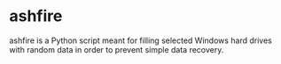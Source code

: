 # ashfire
ashfire is a Python script meant for filling selected Windows hard drives with random data in order to prevent simple data recovery.
